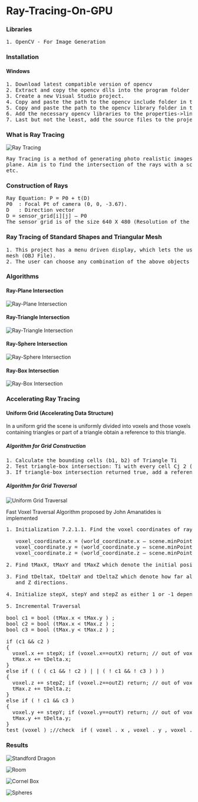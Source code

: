 # Ray-Tracing-On-GPU

### Libraries
<pre>
1. OpenCV - For Image Generation
</pre>

### Installation

#### Windows

<pre>
1. Download latest compatible version of opencv
2. Extract and copy the opencv dlls into the program folder or in the windows/system32 directory.
3. Create a new Visual Studio project.
4. Copy and paste the path to the opencv include folder in the project properties->vc++ directories->Include.
5. Copy and paste the path to the opencv library folder in the project properties->vc++ directories->Libraries.
6. Add the necessary opencv libraries to the properties->linker->Input
7. Last but not the least, add the source files to the project...And the project is ready to run!
</pre>

### What is Ray Tracing

![Ray Tracing](https://github.com/purvakulkarni15/Ray-Tracing-On-GPU/blob/master/Ray%20Tracing.png)

<pre>
Ray Tracing is a method of generating photo realistic images of the 3D scenes by tracing the path of light through each pixel in an image 
plane. Aim is to find the intersection of the rays with a scene consisting of a set of geometric primitives like polygons, spheres, cones 
etc.
</pre>

### Construction of Rays

<pre>
Ray Equation: P = P0 + t(D)
P0  : Focal Pt of camera (0, 0, -3.67).
D   : Direction vector
D = sensor_grid[i][j] – P0
The sensor grid is of the size 640 X 480 (Resolution of the Image generated).
</pre>

### Ray Tracing of Standard Shapes and Triangular Mesh

<pre>
1. This project has a menu driven display, which lets the user choose from the standard shapes (Plane, Sphere, Traingle, Box) and triangular 
mesh (OBJ File).
2. The user can choose any combination of the above objects to create the scene for Ray Tracing.
</pre>

### Algorithms

#### Ray-Plane Intersection

![Ray-Plane Intersection](https://github.com/purvakulkarni15/Ray-Tracing-On-GPU/blob/master/Ray-Plane%20Intersection.png)

#### Ray-Triangle Intersection

![Ray-Triangle Intersection](https://github.com/purvakulkarni15/Ray-Tracing-On-GPU/blob/master/Ray-Triangle%20Intersection.png)

#### Ray-Sphere Intersection

![Ray-Sphere Intersection](https://github.com/purvakulkarni15/Ray-Tracing-On-GPU/blob/master/Ray-Sphere%20Intersection.png)

#### Ray-Box Intersection

![Ray-Box Intersection](https://github.com/purvakulkarni15/Ray-Tracing-On-GPU/blob/master/Ray-Box%20Intersection.png)

### Accelerating Ray Tracing

#### Uniform Grid (Accelerating Data Structure)
 In a uniform grid the scene is uniformly divided into voxels and those voxels containing triangles or part of a triangle obtain a 
 reference to this triangle. 
 
 ##### Algorithm for Grid Construction
<pre>
1. Calculate the bounding cells (b1, b2) of Triangle Ti 
2. Test triangle-box intersection: Ti with every cell Cj 2 (b1, b2)
3. If triangle-box intersection returned true, add a reference of Ti to Cj. 
</pre>

##### Algorithm for Grid Traversal

![Uniform Grid Traversal](https://github.com/purvakulkarni15/Ray-Tracing-On-GPU/blob/master/Uniform%20Grid.png)

Fast Voxel Traversal Algorithm proposed by John Amanatides is implemented
<pre>
1. Initialization 7.2.1.1. Find the voxel coordinates of ray-Grid intersection point.  

   voxel_coordinate.x = (world_coordinate.x – scene.minPoint.x)/voxel_size.x 
   voxel_coordinate.y = (world_coordinate.y – scene.minPoint.x)/ voxel_size.y 
   voxel_coordinate.z = (world_coordinate.z – scene.minPoint.x)/ voxel_size.z  
   
2. Find tMaxX, tMaxY and tMaxZ which denote the initial positions at which the ray crosses the voxel boundaries.  

3. Find tDeltaX, tDeltaY and tDeltaZ which denote how far along the ray must be moved to equal the corresponding voxel lengths in X, Y 
   and Z directions. 

4. Initialize stepX, stepY and stepZ as either 1 or -1 depending upon the ray direction for each of its components. 

5. Incremental Traversal 

bool c1 = bool (tMax.x < tMax.y ) ; 
bool c2 = bool (tMax.x < tMax.z ) ; 
bool c3 = bool (tMax.y < tMax.z ) ; 

if (c1 && c2 ) 
{ 
  voxel.x += stepX; if (voxel.x==outX) return; // out of voxel space 
  tMax.x += tDelta.x; 
} 
else if ( ( ( c1 && ! c2 ) | | ( ! c1 && ! c3 ) ) ) 
{ 
  voxel.z += stepZ; if (voxel.z==outZ) return; // out of voxel space 
  tMax.z += tDelta.z; 
} 
else if ( ! c1 && c3 ) 
{ 
  voxel.y += stepY; if (voxel.y==outY) return; // out of voxel space 
  tMax.y += tDelta.y; 
}         
test (voxel ) ;//check  if ( voxel . x , voxel . y , voxel . z ) contains data
</pre>

### Results

![Standford Dragon](https://github.com/purvakulkarni15/Ray-Tracing-On-GPU/blob/master/RayTraced_Dragon.jpg)

![Room](https://github.com/purvakulkarni15/Ray-Tracing-On-GPU/blob/master/Room.jpg)

![Cornel Box](https://github.com/purvakulkarni15/Ray-Tracing-On-GPU/blob/master/Cornell_Box.jpg)

![Spheres](https://github.com/purvakulkarni15/Ray-Tracing-On-GPU/blob/master/Spheres.jpg)
